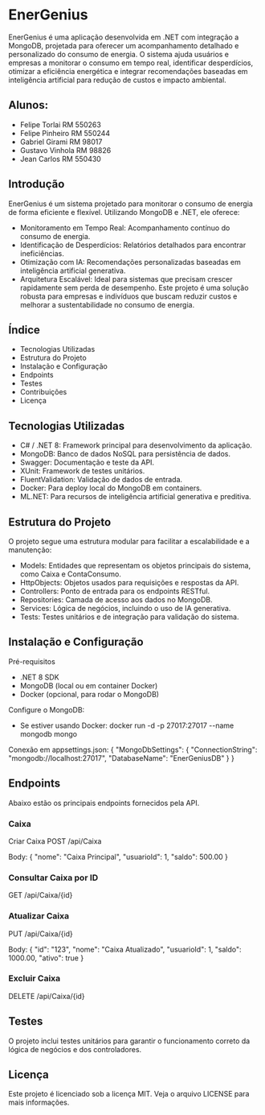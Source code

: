 # EnerGenius

EnerGenius é uma aplicação desenvolvida em .NET com integração a MongoDB, projetada para oferecer um acompanhamento detalhado e personalizado do consumo de energia. O sistema ajuda usuários e empresas a monitorar o consumo em tempo real, identificar desperdícios, otimizar a eficiência energética e integrar recomendações baseadas em inteligência artificial para redução de custos e impacto ambiental.

## Alunos: 

- Felipe Torlai RM 550263
- Felipe Pinheiro RM 550244
- Gabriel Girami RM 98017
- Gustavo Vinhola RM 98826
- Jean Carlos RM 550430

## Introdução

EnerGenius é um sistema projetado para monitorar o consumo de energia de forma eficiente e flexível. Utilizando MongoDB e .NET, ele oferece:

- Monitoramento em Tempo Real: Acompanhamento contínuo do consumo de energia.
- Identificação de Desperdícios: Relatórios detalhados para encontrar ineficiências.
- Otimização com IA: Recomendações personalizadas baseadas em inteligência artificial generativa.
- Arquitetura Escalável: Ideal para sistemas que precisam crescer rapidamente sem perda de desempenho.
Este projeto é uma solução robusta para empresas e indivíduos que buscam reduzir custos e melhorar a sustentabilidade no consumo de energia.

## Índice

- Tecnologias Utilizadas
- Estrutura do Projeto
- Instalação e Configuração
- Endpoints
- Testes
- Contribuições
- Licença

## Tecnologias Utilizadas

- C# / .NET 8: Framework principal para desenvolvimento da aplicação.
- MongoDB: Banco de dados NoSQL para persistência de dados.
- Swagger: Documentação e teste da API.
- XUnit: Framework de testes unitários.
- FluentValidation: Validação de dados de entrada.
- Docker: Para deploy local do MongoDB em containers.
- ML.NET: Para recursos de inteligência artificial generativa e preditiva.

## Estrutura do Projeto

O projeto segue uma estrutura modular para facilitar a escalabilidade e a manutenção:

- Models: Entidades que representam os objetos principais do sistema, como Caixa e ContaConsumo.
- HttpObjects: Objetos usados para requisições e respostas da API.
- Controllers: Ponto de entrada para os endpoints RESTful.
- Repositories: Camada de acesso aos dados no MongoDB.
- Services: Lógica de negócios, incluindo o uso de IA generativa.
- Tests: Testes unitários e de integração para validação do sistema.

## Instalação e Configuração


Pré-requisitos
- .NET 8 SDK
- MongoDB (local ou em container Docker)
- Docker (opcional, para rodar o MongoDB)

Configure o MongoDB:
- Se estiver usando Docker: docker run -d -p 27017:27017 --name mongodb mongo

Conexão em appsettings.json:
{
  "MongoDbSettings": {
    "ConnectionString": "mongodb://localhost:27017",
    "DatabaseName": "EnerGeniusDB"
  }
}

## Endpoints

Abaixo estão os principais endpoints fornecidos pela API.

### Caixa
Criar Caixa
POST /api/Caixa

Body:
{
  "nome": "Caixa Principal",
  "usuarioId": 1,
  "saldo": 500.00
}

### Consultar Caixa por ID
GET /api/Caixa/{id}

### Atualizar Caixa
PUT /api/Caixa/{id}

Body:
{
  "id": "123",
  "nome": "Caixa Atualizado",
  "usuarioId": 1,
  "saldo": 1000.00,
  "ativo": true
}

### Excluir Caixa
DELETE /api/Caixa/{id}

## Testes

O projeto inclui testes unitários para garantir o funcionamento correto da lógica de negócios e dos controladores.

## Licença

Este projeto é licenciado sob a licença MIT. Veja o arquivo LICENSE para mais informações.
